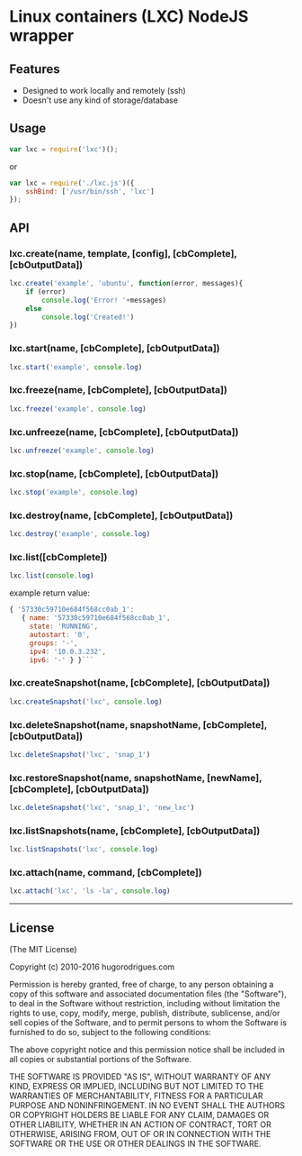 # Linux containers (LXC) NodeJS wrapper

## Features
- Designed to work locally and remotely (ssh)
- Doesn't use any kind of storage/database

## Usage
```js
var lxc = require('lxc')();
```

or

```js
var lxc = require('./lxc.js')({
	sshBind: ['/usr/bin/ssh', 'lxc']
});
```

## API

### lxc.create(name, template, [config], [cbComplete], [cbOutputData])
```js
lxc.create('example', 'ubuntu', function(error, messages){ 
	if (error)
		console.log('Error! '+messages)
	else
		console.log('Created!')
})
```

### lxc.start(name, [cbComplete], [cbOutputData])
```js
lxc.start('example', console.log)
```

### lxc.freeze(name, [cbComplete], [cbOutputData])
```js
lxc.freeze('example', console.log)
```

### lxc.unfreeze(name, [cbComplete], [cbOutputData])
```js
lxc.unfreeze('example', console.log)
```

### lxc.stop(name, [cbComplete], [cbOutputData])
```js
lxc.stop('example', console.log)
```

### lxc.destroy(name, [cbComplete], [cbOutputData])
```js
lxc.destroy('example', console.log)
```

### lxc.list([cbComplete])
```js
lxc.list(console.log)
```

example return value:

```js
{ '57330c59710e684f568cc0ab_1':
   { name: '57330c59710e684f568cc0ab_1',
     state: 'RUNNING',
     autostart: '0',
     groups: '-',
     ipv4: '10.0.3.232',
     ipv6: '-' } }```
```

### lxc.createSnapshot(name, [cbComplete], [cbOutputData])

```js
lxc.createSnapshot('lxc', console.log)
```

### lxc.deleteSnapshot(name, snapshotName, [cbComplete], [cbOutputData])
```js
lxc.deleteSnapshot('lxc', 'snap_1')
```

### lxc.restoreSnapshot(name, snapshotName, [newName], [cbComplete], [cbOutputData])
```js
lxc.deleteSnapshot('lxc', 'snap_1', 'new_lxc')
```

### lxc.listSnapshots(name, [cbComplete], [cbOutputData])
```js
lxc.listSnapshots('lxc', console.log)
```

### lxc.attach(name, command, [cbComplete])
```js
lxc.attach('lxc', 'ls -la', console.log)
```


---
## License 

(The MIT License)

Copyright (c) 2010-2016 hugorodrigues.com

Permission is hereby granted, free of charge, to any person obtaining a copy
of this software and associated documentation files (the "Software"), to deal
in the Software without restriction, including without limitation the rights
to use, copy, modify, merge, publish, distribute, sublicense, and/or sell
copies of the Software, and to permit persons to whom the Software is
furnished to do so, subject to the following conditions:

The above copyright notice and this permission notice shall be included in
all copies or substantial portions of the Software.

THE SOFTWARE IS PROVIDED "AS IS", WITHOUT WARRANTY OF ANY KIND, EXPRESS OR
IMPLIED, INCLUDING BUT NOT LIMITED TO THE WARRANTIES OF MERCHANTABILITY,
FITNESS FOR A PARTICULAR PURPOSE AND NONINFRINGEMENT. IN NO EVENT SHALL THE
AUTHORS OR COPYRIGHT HOLDERS BE LIABLE FOR ANY CLAIM, DAMAGES OR OTHER
LIABILITY, WHETHER IN AN ACTION OF CONTRACT, TORT OR OTHERWISE, ARISING FROM,
OUT OF OR IN CONNECTION WITH THE SOFTWARE OR THE USE OR OTHER DEALINGS IN
THE SOFTWARE.

